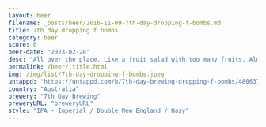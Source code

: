```yaml
---
layout: beer
filename: _posts/beer/2016-11-09-7th-day-dropping-f-bombs.md
title: 7th day dropping f bombs
category: beer
score: 6
beer-date: "2023-02-28"
desc: "All over the place. Like a fruit salad with too many fruits. Almost like an IPA went sour"
permalink: /beer/:title.html
img: /img/list/7th-day-dropping-f-bombs.jpeg
untappd: "https://untappd.com/b/7th-day-brewing-dropping-f-bombs/4806376"
country: "Australia"
brewery: "7th Day Brewing"
breweryURL: "breweryURL"
style: "IPA - Imperial / Double New England / Hazy"
---
```

